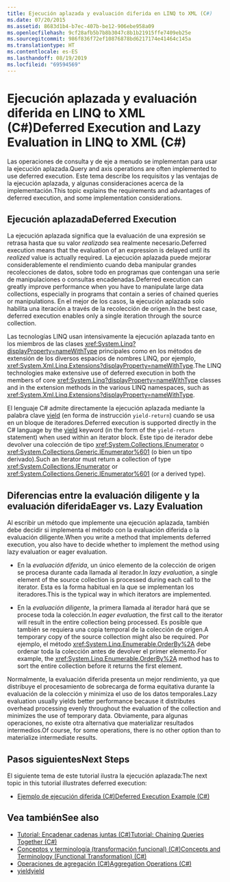 ```yaml
---
title: Ejecución aplazada y evaluación diferida en LINQ to XML (C#)
ms.date: 07/20/2015
ms.assetid: 8683d1b4-b7ec-407b-be12-906ebe958a09
ms.openlocfilehash: 9cf28afb5b7b8b3047c8b1b21915ffe7409eb25e
ms.sourcegitcommit: 986f836f72ef10876878bd6217174e41464c145a
ms.translationtype: HT
ms.contentlocale: es-ES
ms.lasthandoff: 08/19/2019
ms.locfileid: "69594569"
---
```

# <a name="deferred-execution-and-lazy-evaluation-in-linq-to-xml-c"></a><span data-ttu-id="9ad47-102">Ejecución aplazada y evaluación diferida en LINQ to XML (C#)</span><span class="sxs-lookup"><span data-stu-id="9ad47-102">Deferred Execution and Lazy Evaluation in LINQ to XML (C#)</span></span>
<span data-ttu-id="9ad47-103">Las operaciones de consulta y de eje a menudo se implementan para usar la ejecución aplazada.</span><span class="sxs-lookup"><span data-stu-id="9ad47-103">Query and axis operations are often implemented to use deferred execution.</span></span> <span data-ttu-id="9ad47-104">Este tema describe los requisitos y las ventajas de la ejecución aplazada, y algunas consideraciones acerca de la implementación.</span><span class="sxs-lookup"><span data-stu-id="9ad47-104">This topic explains the requirements and advantages of deferred execution, and some implementation considerations.</span></span>  
  
## <a name="deferred-execution"></a><span data-ttu-id="9ad47-105">Ejecución aplazada</span><span class="sxs-lookup"><span data-stu-id="9ad47-105">Deferred Execution</span></span>  
 <span data-ttu-id="9ad47-106">La ejecución aplazada significa que la evaluación de una expresión se retrasa hasta que su valor *realizado* sea realmente necesario.</span><span class="sxs-lookup"><span data-stu-id="9ad47-106">Deferred execution means that the evaluation of an expression is delayed until its *realized* value is actually required.</span></span> <span data-ttu-id="9ad47-107">La ejecución aplazada puede mejorar considerablemente el rendimiento cuando deba manipular grandes recolecciones de datos, sobre todo en programas que contengan una serie de manipulaciones o consultas encadenadas.</span><span class="sxs-lookup"><span data-stu-id="9ad47-107">Deferred execution can greatly improve performance when you have to manipulate large data collections, especially in programs that contain a series of chained queries or manipulations.</span></span> <span data-ttu-id="9ad47-108">En el mejor de los casos, la ejecución aplazada solo habilita una iteración a través de la recolección de origen.</span><span class="sxs-lookup"><span data-stu-id="9ad47-108">In the best case, deferred execution enables only a single iteration through the source collection.</span></span>  
  
 <span data-ttu-id="9ad47-109">Las tecnologías LINQ usan intensivamente la ejecución aplazada tanto en los miembros de las clases <xref:System.Linq?displayProperty=nameWithType> principales como en los métodos de extensión de los diversos espacios de nombres LINQ, por ejemplo, <xref:System.Xml.Linq.Extensions?displayProperty=nameWithType>.</span><span class="sxs-lookup"><span data-stu-id="9ad47-109">The LINQ technologies make extensive use of deferred execution in both the members of core <xref:System.Linq?displayProperty=nameWithType> classes and in the extension methods in the various LINQ namespaces, such as <xref:System.Xml.Linq.Extensions?displayProperty=nameWithType>.</span></span>  
  
 <span data-ttu-id="9ad47-110">El lenguaje C# admite directamente la ejecución aplazada mediante la palabra clave [yield](../../../language-reference/keywords/yield.md) (en forma de instrucción `yield-return`) cuando se usa en un bloque de iteradores.</span><span class="sxs-lookup"><span data-stu-id="9ad47-110">Deferred execution is supported directly in the C# language by the [yield](../../../language-reference/keywords/yield.md) keyword (in the form of the `yield-return` statement) when used within an iterator block.</span></span> <span data-ttu-id="9ad47-111">Este tipo de iterador debe devolver una colección de tipo <xref:System.Collections.IEnumerator> o <xref:System.Collections.Generic.IEnumerator%601> (o bien un tipo derivado).</span><span class="sxs-lookup"><span data-stu-id="9ad47-111">Such an iterator must return a collection of type <xref:System.Collections.IEnumerator> or <xref:System.Collections.Generic.IEnumerator%601> (or a derived type).</span></span>  
  
## <a name="eager-vs-lazy-evaluation"></a><span data-ttu-id="9ad47-112">Diferencias entre la evaluación diligente y la evaluación diferida</span><span class="sxs-lookup"><span data-stu-id="9ad47-112">Eager vs. Lazy Evaluation</span></span>  
 <span data-ttu-id="9ad47-113">Al escribir un método que implemente una ejecución aplazada, también debe decidir si implementa el método con la evaluación diferida o la evaluación diligente.</span><span class="sxs-lookup"><span data-stu-id="9ad47-113">When you write a method that implements deferred execution, you also have to decide whether to implement the method using lazy evaluation or eager evaluation.</span></span>  
  
- <span data-ttu-id="9ad47-114">En la *evaluación diferida*, un único elemento de la colección de origen se procesa durante cada llamada al iterador.</span><span class="sxs-lookup"><span data-stu-id="9ad47-114">In *lazy evaluation*, a single element of the source collection is processed during each call to the iterator.</span></span> <span data-ttu-id="9ad47-115">Esta es la forma habitual en la que se implementan los iteradores.</span><span class="sxs-lookup"><span data-stu-id="9ad47-115">This is the typical way in which iterators are implemented.</span></span>  
  
- <span data-ttu-id="9ad47-116">En la *evaluación diligente*, la primera llamada al iterador hará que se procese toda la colección.</span><span class="sxs-lookup"><span data-stu-id="9ad47-116">In *eager evaluation*, the first call to the iterator will result in the entire collection being processed.</span></span> <span data-ttu-id="9ad47-117">Es posible que también se requiera una copia temporal de la colección de origen.</span><span class="sxs-lookup"><span data-stu-id="9ad47-117">A temporary copy of the source collection might also be required.</span></span> <span data-ttu-id="9ad47-118">Por ejemplo, el método <xref:System.Linq.Enumerable.OrderBy%2A> debe ordenar toda la colección antes de devolver el primer elemento.</span><span class="sxs-lookup"><span data-stu-id="9ad47-118">For example, the <xref:System.Linq.Enumerable.OrderBy%2A> method has to sort the entire collection before it returns the first element.</span></span>  
  
 <span data-ttu-id="9ad47-119">Normalmente, la evaluación diferida presenta un mejor rendimiento, ya que distribuye el procesamiento de sobrecarga de forma equitativa durante la evaluación de la colección y minimiza el uso de los datos temporales.</span><span class="sxs-lookup"><span data-stu-id="9ad47-119">Lazy evaluation usually yields better performance because it distributes overhead processing evenly throughout the evaluation of the collection and minimizes the use of temporary data.</span></span> <span data-ttu-id="9ad47-120">Obviamente, para algunas operaciones, no existe otra alternativa que materializar resultados intermedios.</span><span class="sxs-lookup"><span data-stu-id="9ad47-120">Of course, for some operations, there is no other option than to materialize intermediate results.</span></span>  
  
## <a name="next-steps"></a><span data-ttu-id="9ad47-121">Pasos siguientes</span><span class="sxs-lookup"><span data-stu-id="9ad47-121">Next Steps</span></span>  
 <span data-ttu-id="9ad47-122">El siguiente tema de este tutorial ilustra la ejecución aplazada:</span><span class="sxs-lookup"><span data-stu-id="9ad47-122">The next topic in this tutorial illustrates deferred execution:</span></span>  
  
- [<span data-ttu-id="9ad47-123">Ejemplo de ejecución diferida (C#)</span><span class="sxs-lookup"><span data-stu-id="9ad47-123">Deferred Execution Example (C#)</span></span>](./deferred-execution-example.md)  
  
## <a name="see-also"></a><span data-ttu-id="9ad47-124">Vea también</span><span class="sxs-lookup"><span data-stu-id="9ad47-124">See also</span></span>

- [<span data-ttu-id="9ad47-125">Tutorial: Encadenar cadenas juntas (C#)</span><span class="sxs-lookup"><span data-stu-id="9ad47-125">Tutorial: Chaining Queries Together (C#)</span></span>](./deferred-execution-and-lazy-evaluation-in-linq-to-xml.md)
- [<span data-ttu-id="9ad47-126">Conceptos y terminología (transformación funcional) (C#)</span><span class="sxs-lookup"><span data-stu-id="9ad47-126">Concepts and Terminology (Functional Transformation) (C#)</span></span>](./concepts-and-terminology-functional-transformation.md)
- [<span data-ttu-id="9ad47-127">Operaciones de agregación (C#)</span><span class="sxs-lookup"><span data-stu-id="9ad47-127">Aggregation Operations (C#)</span></span>](./aggregation-operations.md)
- [<span data-ttu-id="9ad47-128">yield</span><span class="sxs-lookup"><span data-stu-id="9ad47-128">yield</span></span>](../../../language-reference/keywords/yield.md)
